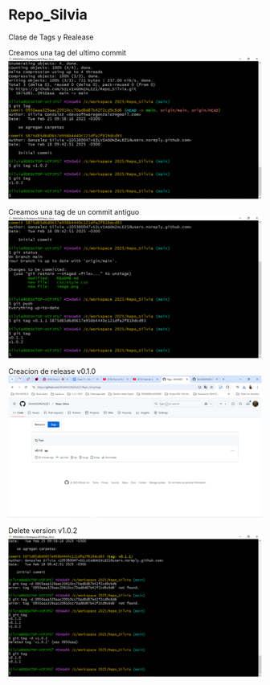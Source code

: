 # Repo_Silvia


Clase de Tags y Realease

Creamos una tag del ultimo commit
![alt text](image.png)



Creamos una tag de un commit antiguo
![alt text](image-1.png)


Creacion de release v0.1.0
![alt text](image-2.png)


Delete version v1.0.2
![alt text](image-3.png)